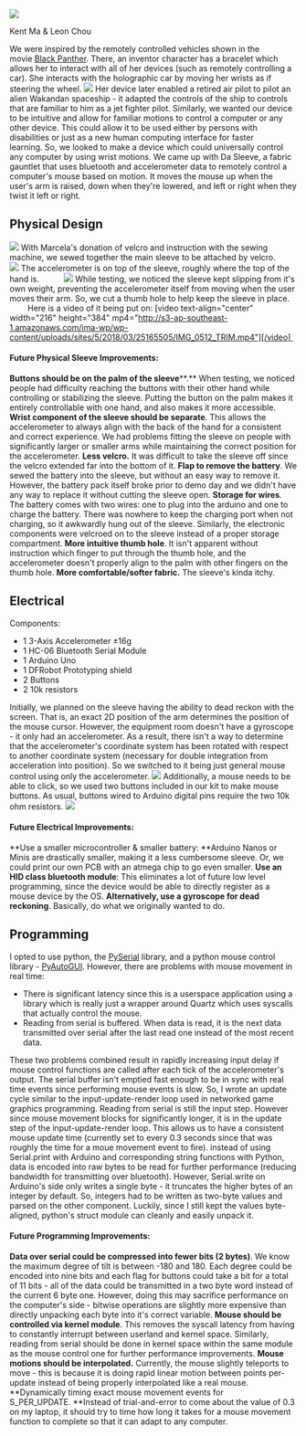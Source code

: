 [![](http://s3-ap-southeast-1.amazonaws.com/ima-wp/wp-content/uploads/sites/5/2018/03/23204139/IMG_1252-300x225.jpg)](http://s3-ap-southeast-1.amazonaws.com/ima-wp/wp-content/uploads/sites/5/2018/03/23204139/IMG_1252.jpg)

Kent Ma & Leon Chou

We were inspired by the remotely controlled vehicles shown in the movie <span style="text-decoration: underline">Black Panther</span>. There, an inventor character has a bracelet which allows her to interact with all of her devices (such as remotely controlling a car). She interacts with the holographic car by moving her wrists as if steering the wheel. ![](http://i.dailymail.co.uk/i/pix/2018/01/26/02/48960F9700000578-5314631-image-a-6_1516932314469.jpg) Her device later enabled a retired air pilot to pilot an alien Wakandan spaceship - it adapted the controls of the ship to controls that are familiar to him as a jet fighter pilot. Similarly, we wanted our device to be intuitive and allow for familiar motions to control a computer or any other device. This could allow it to be used either by persons with disabilities or just as a new human computing interface for faster learning. So, we looked to make a device which could universally control any computer by using wrist motions. We came up with Da Sleeve, a fabric gauntlet that uses bluetooth and accelerometer data to remotely control a computer's mouse based on motion. It moves the mouse up when the user's arm is raised, down when they're lowered, and left or right when they twist it left or right.  

## Physical Design

[![](http://s3-ap-southeast-1.amazonaws.com/ima-wp/wp-content/uploads/sites/5/2018/03/25153626/IMG_1218-300x225.jpg)](http://s3-ap-southeast-1.amazonaws.com/ima-wp/wp-content/uploads/sites/5/2018/03/25153626/IMG_1218.jpg) With Marcela's donation of velcro and instruction with the sewing machine, we sewed together the main sleeve to be attached by velcro.         [![](http://s3-ap-southeast-1.amazonaws.com/ima-wp/wp-content/uploads/sites/5/2018/03/25154328/IMG_8255-300x225.jpg)](http://s3-ap-southeast-1.amazonaws.com/ima-wp/wp-content/uploads/sites/5/2018/03/25154328/IMG_8255.jpg) The accelerometer is on top of the sleeve, roughly where the top of the hand is.           [![](http://s3-ap-southeast-1.amazonaws.com/ima-wp/wp-content/uploads/sites/5/2018/03/25154741/IMG_0511-268x300.jpg)](http://s3-ap-southeast-1.amazonaws.com/ima-wp/wp-content/uploads/sites/5/2018/03/25154741/IMG_0511.jpg) While testing, we noticed the sleeve kept slipping from it's own weight, preventing the accelerometer itself from moving when the user moves their arm. So, we cut a thumb hole to help keep the sleeve in place.           Here is a video of it being put on: [video text-align="center" width="216" height="384" mp4="http://s3-ap-southeast-1.amazonaws.com/ima-wp/wp-content/uploads/sites/5/2018/03/25165505/IMG_0512_TRIM.mp4"][/video] 

#### Future Physical Sleeve Improvements:

**Buttons should be on the palm of the sleeve****.** When testing, we noticed people had difficulty reaching the buttons with their other hand while controlling or stabilizing the sleeve. Putting the button on the palm makes it entirely controllable with one hand, and also makes it more accessible. **Wrist component of the sleeve should be separate**. This allows the accelerometer to always align with the back of the hand for a consistent and correct experience. We had problems fitting the sleeve on people with significantly larger or smaller arms while maintaining the correct position for the accelerometer. **Less velcro.** It was difficult to take the sleeve off since the velcro extended far into the bottom of it. **Flap to remove the battery**. We sewed the battery into the sleeve, but without an easy way to remove it. However, the battery pack itself broke prior to demo day and we didn't have any way to replace it without cutting the sleeve open. **Storage for wires**. The battery comes with two wires: one to plug into the arduino and one to charge the battery. There was nowhere to keep the charging port when not charging, so it awkwardly hung out of the sleeve. Similarly, the electronic components were velcroed on to the sleeve instead of a proper storage compartment. **More intuitive thumb hole**. It isn't apparent without instruction which finger to put through the thumb hole, and the accelerometer doesn't properly align to the palm with other fingers on the thumb hole. **More comfortable/softer fabric.** The sleeve's kinda itchy.  

## Electrical

Components:

*   1 3-Axis Accelerometer ±16g
*   1 HC-06 Bluetooth Serial Module
*   1 Arduino Uno
*   1 DFRobot Prototyping shield
*   2 Buttons
*   2 10k resistors

Initially, we planned on the sleeve having the ability to dead reckon with the screen. That is, an exact 2D position of the arm determines the position of the mouse cursor. However, the equipment room doesn't have a gyroscope - it only had an accelerometer. As a result, there isn't a way to determine that the accelerometer's coordinate system has been rotated with respect to another coordinate system (necessary for double integration from acceleration into position). So we switched to it being just general mouse control using only the accelerometer. [![](http://s3-ap-southeast-1.amazonaws.com/ima-wp/wp-content/uploads/sites/5/2018/03/25153420/28946540_1743552932350835_1542100521_o-225x300.jpg)](http://s3-ap-southeast-1.amazonaws.com/ima-wp/wp-content/uploads/sites/5/2018/03/25153420/28946540_1743552932350835_1542100521_o.jpg) Additionally, a mouse needs to be able to click, so we used two buttons included in our kit to make mouse buttons. As usual, buttons wired to Arduino digital pins require the two 10k ohm resistors. [![](http://s3-ap-southeast-1.amazonaws.com/ima-wp/wp-content/uploads/sites/5/2018/03/23232011/IMG_0393-300x225.jpg)](http://s3-ap-southeast-1.amazonaws.com/ima-wp/wp-content/uploads/sites/5/2018/03/23232011/IMG_0393.jpg)  

#### Future Electrical Improvements:

**Use a smaller microcontroller & smaller battery: **Arduino Nanos or Minis are drastically smaller, making it a less cumbersome sleeve. Or, we could print our own PCB with an atmega chip to go even smaller. **Use an HID class bluetooth module**: This eliminates a lot of future low level programming, since the device would be able to directly register as a mouse device by the OS. **Alternatively, use a gyroscope for dead reckoning**. Basically, do what we originally wanted to do.  

## Programming

I opted to use python, the [PySerial](https://github.com/pyserial/pyserial) library, and a python mouse control library - [PyAutoGUI](https://github.com/asweigart/pyautogui). However, there are problems with mouse movement in real time:

*   There is significant latency since this is a userspace application using a library which is really just a wrapper around Quartz which uses syscalls that actually control the mouse.
*   Reading from serial is buffered. When data is read, it is the next data transmitted over serial after the last read one instead of the most recent data.

These two problems combined result in rapidly increasing input delay if mouse control functions are called after each tick of the accelerometer's output. The serial buffer isn't emptied fast enough to be in sync with real time events since performing mouse events is slow. So, I wrote an update cycle similar to the input-update-render loop used in networked game graphics programming. Reading from serial is still the input step. However since mouse movement blocks for significantly longer, it is in the update step of the input-update-render loop. This allows us to have a consistent mouse update time (currently set to every 0.3 seconds since that was roughly the time for a moue movement event to fire). instead of using Serial.print with Arduino and corresponding string functions with Python, data is encoded into raw bytes to be read for further performance (reducing bandwidth for transmitting over bluetooth). However, Serial.write on Arduino's side only writes a single byte - it truncates the higher bytes of an integer by default. So, integers had to be written as two-byte values and parsed on the other component. Luckily, since I still kept the values byte-aligned, python's struct module can cleanly and easily unpack it.  

#### Future Programming Improvements:

**Data over serial could be compressed into fewer bits (2 bytes)**. We know the maximum degree of tilt is between -180 and 180\. Each degree could be encoded into nine bits and each flag for buttons could take a bit for a total of 11 bits - all of the data could be transmitted in a two byte word instead of the current 6 byte one. However, doing this may sacrifice performance on the computer's side - bitwise operations are slightly more expensive than directly unpacking each byte into it's correct variable. **Mouse should be controlled via kernel module**. This removes the syscall latency from having to constantly interrupt between userland and kernel space. Similarly, reading from serial should be done in kernel space within the same module as the mouse control one for further performance improvements. **Mouse motions should be interpolated.** Currently, the mouse slightly teleports to move - this is because it is doing rapid linear motion between points per-update instead of being properly interpolated like a real mouse.  **Dynamically timing exact mouse movement events for S_PER_UPDATE. **Instead of trial-and-error to come about the value of 0.3 on my laptop, it should try to time how long it takes for a mouse movement function to complete so that it can adapt to any computer.
